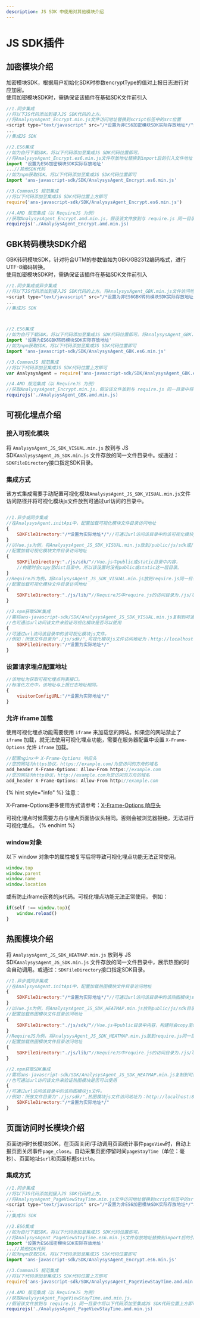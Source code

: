 ```yaml
---
description: JS SDK 中使用对其他模块介绍
---
```


# JS SDK插件

## 加密模块介绍

加密模块SDK，根据用户初始化SDK时参数encryptType的值对上报日志进行对应加密。  
使用加密模块SDK时，需确保证该插件在基础SDK文件前引入

```javascript
//1.同步集成
//将以下JS代码添加到接入JS SDK代码的上方。
//将AnalysysAgent_Encrypt.min.js文件访问地址替换到script标签中的src位置
<script type="text/javascript" src="/*设置为非ES6加密模块SDK实际存放地址*/"></script>
...
//集成JS SDK

//2.ES6集成
//如为自行下载SDK。将以下代码添加至集成JS SDK代码位置即可。
//将AnalysysAgent_Encrypt.es6.min.js文件存放地址替换到import后的引入文件地址
import '设置为ES6加密模块SDK实际存放地址'
...//其他SDK代码
//如为npm获取SDK。将以下代码添加至集成JS SDK代码位置即可
import 'ans-javascript-sdk/SDK/AnalysysAgent_Encrypt.es6.min.js'

//3.CommonJS 规范集成
//将以下代码添加至集成JS SDK代码位置上方即可
require('ans-javascript-sdk/SDK/AnalysysAgent_Encrypt.es6.min.js')

//4.AMD 规范集成（以 RequireJS 为例）
//获取AnalysysAgent_Encrypt.amd.min.js，假设该文件放到与 require.js 同一目录中将以下代码添加至集成JS SDK代码位置上方即可
requirejs('./AnalysysAgent_Encrypt.amd.min.js)
```

## GBK转码模块SDK介绍

GBK转码模块SDK，针对符合UTM的参数值如为GBK/GB2312编码格式，进行UTF-8编码转换。  
使用加密模块SDK时，需确保证该插件在基础SDK文件前引入

```javascript
//1.同步集成或异步集成
//将以下JS代码添加到接入JS SDK代码的上方。将AnalysysAgent_GBK.min.js文件访问地址替换到script标签中的src位置
<script type="text/javascript" src="/*设置为非ES6GBK转码模块SDK实际存放地址*/"></script>
...
//集成JS SDK



//2.ES6集成
//如为自行下载SDK。将以下代码添加至集成JS SDK代码位置即可。将AnalysysAgent_GBK.es6.min.js文件存放地址替换到import后的引入文件地址
import '设置为ES6GBK转码模块SDK实际存放地址'
//如为npm获取SDK。将以下代码添加至集成JS SDK代码位置即可
import 'ans-javascript-sdk/SDK/AnalysysAgent_GBK.es6.min.js'

//3.CommonJS 规范集成
//将以下代码添加至集成JS SDK代码位置上方即可
var AnalysysAgent = require('ans-javascript-sdk/SDK/AnalysysAgent_GBK.es6.min.js')

//4.AMD 规范集成（以 RequireJS 为例）
//获取AnalysysAgent_Encrypt.min.js，假设该文件放到与 require.js 同一目录中将以下代码添加至集成JS SDK代码位置上方即可
requirejs('./AnalysysAgent_GBK.amd.min.js)
```

## 可视化埋点介绍

### 接入可视化模块

将 `AnalysysAgent_JS_SDK_VISUAL.min.js` 放到与 JS SDK`AnalysysAgent_JS_SDK.min.js` 文件存放的同一文件目录中。或通过：`SDKFileDirectory`接口指定SDK目录。

### 集成方式

该方式集成需要手动配置可视化模块`AnalysysAgent_JS_SDK_VISUAL.min.js`文件访问路径并将可视化模块js文件放到可通过url访问的目录中。

```javascript

//1.异步或同步集成
//在AnalysysAgent.initApi中，配置加载可视化模块文件目录访问地址
{
    SDKFileDirectory:"/*设置为实际地址*/"//可通过url访问该目录中的该可视化模块js文件。
}
//以Vue.js为例，将AnalysysAgent_JS_SDK_VISUAL.min.js放到/public/js/sdk或/static/js/sdk目录中。
//配置加载可视化模块文件目录访问地址
{
    SDKFileDirectory:"./js/sdk/"//Vue.js中public或static目录中内容，
    //构建时会copy至dist目录中。所以该设置时没有public或static这一层目录。
}
//RequireJS为例，将AnalysysAgent_JS_SDK_VISUAL.min.js放到require.js同一目录中。
//配置加载可视化模块文件目录访问地址
{
    SDKFileDirectory:"./js/lib/"//RequireJS中require.js的访问目录为./js/lib/。
}

//2.npm获取SDK集成
//需将ans-javascript-sdk/SDK/AnalysysAgent_JS_SDK_VISUAL.min.js复制到可通过url访问的目录
//也可通过url访问该文件来验证可视化模块是否可以使用
{
//可通过url访问该目录中的该可视化模块js文件。
//例如：所放文件目录为"./js/sdk/",可视化模块js文件访问地址为：http://localhost:8080/js/sdk/AnalysysAgent_JS_SDK_VISUAL.min.js
    SDKFileDirectory:"/*设置为实际地址*/"
}

```

### 设置请求埋点配置地址

```javascript
//该地址为获取可视化埋点列表接口。
//标准化方舟中，该地址与上报日志地址相同。
{
    visitorConfigURL:"/*设置为实际地址*/"
}
```

### 允许 iframe 加载

使用可视化埋点功能需要使用 `iframe` 来加载您的网站。如果您的网站禁止了 `iframe` 加载，就无法使用可视化埋点功能，需要在服务器配置中设置 `X-Frame-Options` 允许 `iframe` 加载。

```javascript
//配置nginx中 X-Frame-Options 响应头
//您的网站为https协议，https://example.com/为您访问的方舟的域名
add_header X-Frame-Options: Allow-From https://example.com
//您的网站为http协议，http://example.com为您访问的方舟的域名
add_header X-Frame-Options: Allow-From http://example.com
```

{% hint style="info" %}
注意：

X-Frame-Options更多使用方式请参考：[X-Frame-Options 响应头](https://developer.mozilla.org/zh-CN/docs/Web/HTTP/X-Frame-Options)

可视化埋点时候需要方舟与埋点页面协议头相同。否则会被浏览器拒绝，无法进行可视化埋点。
{% endhint %}

### window对象

以下 window 对象中的属性被复写后将导致可视化埋点功能无法正常使用。

```javascript
window.top
window.parent
window.name
window.location
```

或有防止iframe嵌套的js代码。可视化埋点功能无法正常使用。 例如：

```javascript
if(self !== window.top){
    window.reload()
}

```

## 热图模块介绍

将 `AnalysysAgent_JS_SDK_HEATMAP.min.js` 放到与 JS SDK`AnalysysAgent_JS_SDK.min.js` 文件存放的同一文件目录中，展示热图的时会自动调用。或通过：`SDKFileDirectory`接口指定SDK目录。

```javascript
//1.异步或同步集成
//在AnalysysAgent.initApi中，配置加载热图模块文件目录访问地址
{
    SDKFileDirectory:"/*设置为实际地址*/"//可通过url访问该目录中的该热图模块js文件。
}
//以Vue.js为例，将AnalysysAgent_JS_SDK_HEATMAP.min.js放到public/js/sdk目录中。
//配置加载热图模块文件目录访问地址
{
    SDKFileDirectory:"./js/sdk/"//Vue.js中public目录中内容，构建时会copy至dist目录中。所以该设置时没有public这一层目录。
}
//RequireJS为例，将AnalysysAgent_JS_SDK_HEATMAP.min.js放到require.js同一目录中。
//配置加载热图模块文件目录访问地址
{
    SDKFileDirectory:"./js/lib/"//RequireJS中require.js的访问目录为./js/lib/。
}

//2.npm获取SDK集成
//需将ans-javascript-sdk/SDK/AnalysysAgent_JS_SDK_HEATMAP.min.js复制到可通过url访问的目录
//也可通过url访问该文件来验证热图模块是否可以使用
{
//可通过url访问该目录中的该热图模块js文件。
//例如：所放文件目录为"./js/sdk/",热图模块js文件访问地址为：http://localhost:8080/js/sdk/AnalysysAgent_JS_SDK_HEATMAP.min.js
    SDKFileDirectory:"/*设置为实际地址*/"
}
```

## 页面访问时长模块介绍

页面访问时长模块SDK，在页面关闭/手动调用页面统计事件`pageView`时，自动上报页面关闭事件`page_close`。自动采集页面停留时间`pageStayTime`（单位：毫秒）、页面地址`$url`和页面标题`$title`。

### 集成方式

```javascript
//1.同步集成
//将以下JS代码添加到接入JS SDK代码的上方。
//将AnalysysAgent_PageViewStayTime.min.js文件访问地址替换到script标签中的src位置
<script type="text/javascript" src="/*设置为非ES6加密模块SDK实际存放地址*/"></script>
...
//集成JS SDK

//2.ES6集成
//如为自行下载SDK。将以下代码添加至集成JS SDK代码位置即可。
//将AnalysysAgent_PageViewStayTime.es6.min.js文件存放地址替换到import后的引入文件地址
import '设置为ES6加密模块SDK实际存放地址'
...//其他SDK代码
//如为npm获取SDK。将以下代码添加至集成JS SDK代码位置即可
import 'ans-javascript-sdk/SDK/AnalysysAgent_Encrypt.es6.min.js'

//3.CommonJS 规范集成
//将以下代码添加至集成JS SDK代码位置上方即可
require('ans-javascript-sdk/SDK/AnalysysAgent_PageViewStayTime.amd.min.js')

//4.AMD 规范集成（以 RequireJS 为例）
//获取AnalysysAgent_PageViewStayTime.amd.min.js，
//假设该文件放到与 require.js 同一目录中将以下代码添加至集成JS SDK代码位置上方即可
requirejs('./AnalysysAgent_PageViewStayTime.amd.min.js)
```

### 

